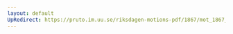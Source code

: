 ```yaml
---
layout: default
UpRedirect: https://pruto.im.uu.se/riksdagen-motions-pdf/1867/mot_1867__ak__137.pdf
---
```

